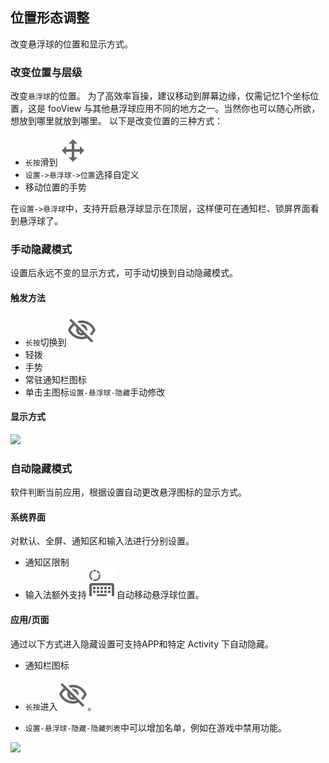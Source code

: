 ## 位置形态调整
改变悬浮球的位置和显示方式。

### 改变位置与层级

改变`悬浮球`的位置。
为了高效率盲操，建议移动到屏幕边缘，仅需记忆1个坐标位置，这是 fooView 与其他悬浮球应用不同的地方之一。当然你也可以随心所欲，想放到哪里就放到哪里。 以下是改变位置的三种方式：

* `长按`滑到![toolbar_move](../assets/toolbar_move.png)
* `设置->悬浮球->位置`选择自定义
* 移动位置的手势

在`设置->悬浮球`中，支持开启悬浮球显示在顶层，这样便可在通知栏、锁屏界面看到悬浮球了。

### 手动隐藏模式

设置后永远不变的显示方式，可手动切换到自动隐藏模式。

#### 触发方法
* `长按`切换到![](../assets/toolbar_visibility_no.png)
* 轻拨
* 手势
* 常驻通知栏图标
* 单击主图标`设置-悬浮球-隐藏`手动修改

#### 显示方式

![](http://ww1.sinaimg.cn/large/6b1dd0a7ly1gczhqsnvrpj20u00yadkc.jpg)

### 自动隐藏模式

软件判断当前应用，根据设置自动更改悬浮图标的显示方式。

#### 系统界面

对默认、全屏、通知区和输入法进行分别设置。
* 通知区限制
* 输入法额外支持![](../assets/toolbar_hide_jump.png)自动移动悬浮球位置。

#### 应用/页面
通过以下方式进入隐藏设置可支持APP和特定 Activity 下自动隐藏。

* 通知栏图标
* `长按`进入![](../assets/toolbar_visibility_no.png)。

* `设置-悬浮球-隐藏-隐藏列表`中可以增加名单，例如在游戏中禁用功能。


![](http://ww1.sinaimg.cn/large/6b1dd0a7ly1gczhrbc6jwj20u013ygra.jpg)